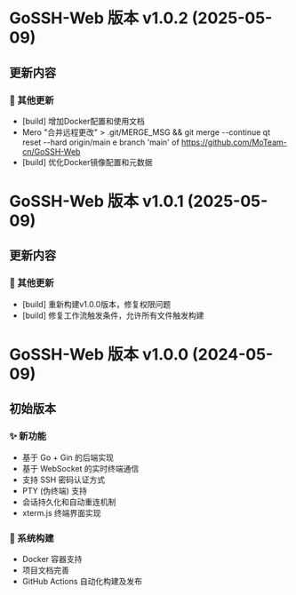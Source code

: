 # GoSSH-Web 版本 v1.0.2 (2025-05-09)

## 更新内容

### 🔄 其他更新

* [build] 增加Docker配置和使用文档
* Mero "合并远程更改" > .git/MERGE_MSG && git merge --continue qt reset --hard origin/main e branch 'main' of https://github.com/MoTeam-cn/GoSSH-Web
* [build] 优化Docker镜像配置和元数据



# GoSSH-Web 版本 v1.0.1 (2025-05-09)

## 更新内容

### 🔄 其他更新

* [build] 重新构建v1.0.0版本，修复权限问题
* [build] 修复工作流触发条件，允许所有文件触发构建



# GoSSH-Web 版本 v1.0.0 (2024-05-09)

## 初始版本

### ✨ 新功能

* 基于 Go + Gin 的后端实现
* 基于 WebSocket 的实时终端通信
* 支持 SSH 密码认证方式
* PTY (伪终端) 支持
* 会话持久化和自动重连机制
* xterm.js 终端界面实现

### 🔧 系统构建

* Docker 容器支持
* 项目文档完善
* GitHub Actions 自动化构建及发布 
